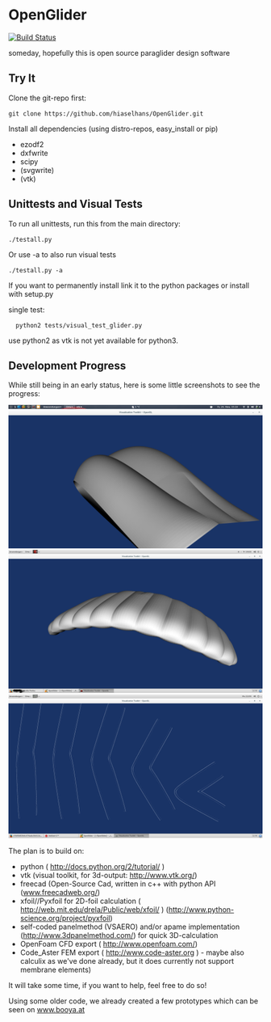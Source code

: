 OpenGlider
==========

[![Build Status](https://travis-ci.org/hiaselhans/OpenGlider.png?branch=master)](https://travis-ci.org/hiaselhans/OpenGlider)


someday, hopefully this is open source paraglider design software


Try It
------

Clone the git-repo first:
  ```
  git clone https://github.com/hiaselhans/OpenGlider.git
  ```

Install all dependencies (using distro-repos, easy_install or pip)
* ezodf2
* dxfwrite
* scipy
* (svgwrite)
* (vtk)

Unittests and Visual Tests
--------------------------

To run all unittests, run this from the main directory:
  ```
  ./testall.py
  ```

Or use -a to also run visual tests
```
./testall.py -a
```

If you want to permanently install link it to the python packages or install with setup.py

single test:
```
  python2 tests/visual_test_glider.py
```

use python2 as vtk is not yet available for python3.


Development Progress
--------------------

While still being in an early status, here is some little screenshots to see the progress:

![screenshot testcell with miniribs](docs/screen.png)
![screenshot demokite with central minirib](docs/screen2.png)
![screenshot demokite plots](docs/screen3.png)

The plan is to build on:

* python ( http://docs.python.org/2/tutorial/ )
* vtk (visual toolkit, for 3d-output: http://www.vtk.org/)
* freecad (Open-Source Cad, written in c++ with python API (www.freecadweb.org/)
* xfoil//Pyxfoil for 2D-foil calculation ( http://web.mit.edu/drela/Public/web/xfoil/ ) (http://www.python-science.org/project/pyxfoil)
* self-coded panelmethod (VSAERO) and/or apame implementation (http://www.3dpanelmethod.com/) for quick 3D-calculation
* OpenFoam CFD export ( http://www.openfoam.com/)
* Code_Aster FEM export ( http://www.code-aster.org ) - maybe also calculix as we've done already, but it does currently not support membrane elements)

It will take some time, if you want to help, feel free to do so!

Using some older code, we already created a few prototypes which can be seen on www.booya.at
